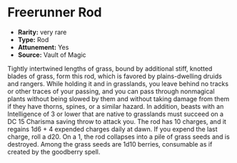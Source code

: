 
# Freerunner Rod

* **Rarity:** very rare
* **Type:** Rod
* **Attunement:** Yes
* **Source:** Vault of Magic


Tightly intertwined lengths of grass, bound by additional stiff, knotted blades of grass, form this rod, which is favored by plains-dwelling druids and rangers. While holding it and in grasslands, you leave behind no tracks or other traces of your passing, and you can pass through nonmagical plants without being slowed by them and without taking damage from them if they have thorns, spines, or a similar hazard. In addition, beasts with an Intelligence of 3 or lower that are native to grasslands must succeed on a DC 15 Charisma saving throw to attack you. The rod has 10 charges, and it regains 1d6 + 4 expended charges daily at dawn. If you expend the last charge, roll a d20. On a 1, the rod collapses into a pile of grass seeds and is destroyed. Among the grass seeds are 1d10 berries, consumable as if created by the goodberry spell.
